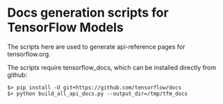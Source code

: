 # Docs generation scripts for TensorFlow Models

The scripts here are used to generate api-reference pages for tensorflow.org.

The scripts require tensorflow_docs, which can be installed directly from
github:

```
$> pip install -U git+https://github.com/tensorflow/docs
$> python build_all_api_docs.py --output_dir=/tmp/tfm_docs
```

